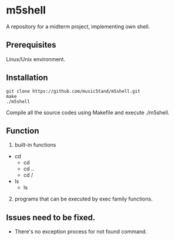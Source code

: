 # m5shell
A repository for a midterm project, implementing own shell.

## Prerequisites
Linux/Unix environment.

## Installation
    git clone https://github.com/music5tand/m5shell.git
    make
    ./m5shell
Compile all the source codes using Makefile and execute ./m5shell.

## Function
1. built-in functions
  - cd
    - cd 
    - cd ..
    - cd /
  - ls
    - ls
2. programs that can be executed by exec family functions.

## Issues need to be fixed.
- There's no exception process for not found command.
